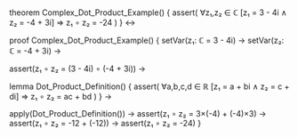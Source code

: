 theorem Complex_Dot_Product_Example() {
  assert(
    ∀z₁,z₂ ∈ ℂ [z₁ = 3 - 4i ∧ z₂ = -4 + 3i] ⇒ 
    z₁ ∘ z₂ = -24
  )
} ↔

proof Complex_Dot_Product_Example() {
  setVar(z₁: ℂ = 3 - 4i) →
  setVar(z₂: ℂ = -4 + 3i) →
  
  assert(z₁ ∘ z₂ = (3 - 4i) ∘ (-4 + 3i)) →

  lemma Dot_Product_Definition() {
    assert(
      ∀a,b,c,d ∈ ℝ [z₁ = a + bi ∧ z₂ = c + di] ⇒
      z₁ ∘ z₂ = ac + bd
    )
  } →

  apply(Dot_Product_Definition()) →
  assert(z₁ ∘ z₂ = 3×(-4) + (-4)×3) →
  assert(z₁ ∘ z₂ = -12 + (-12)) →
  assert(z₁ ∘ z₂ = -24)
}